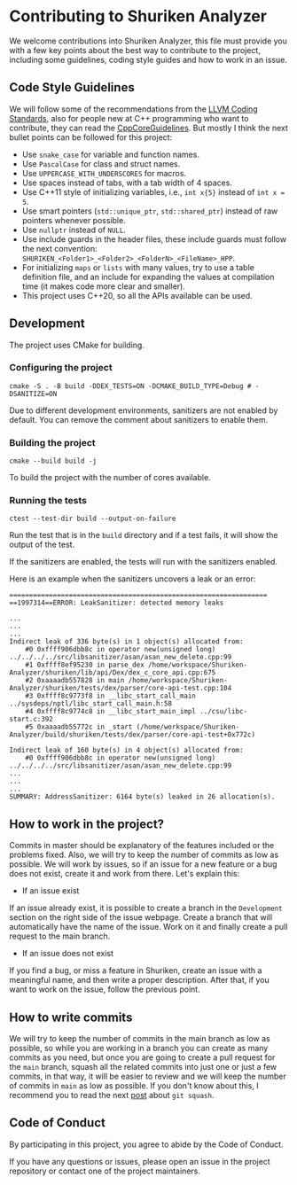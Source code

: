# Contributing to Shuriken Analyzer

We welcome contributions into Shuriken Analyzer, this file must provide you with a few key points about the best way to contribute to the project, including some guidelines, coding style guides and how to work in an issue.

## Code Style Guidelines

We will follow some of the recommendations from the [LLVM Coding Standards](https://llvm.org/docs/CodingStandards.html), also for people new at C++ programming who want to contribute, they can read the [CppCoreGuidelines](https://isocpp.github.io/CppCoreGuidelines/CppCoreGuidelines). But mostly I think the next bullet points can be followed for this project:

- Use `snake_case` for variable and function names.
- Use `PascalCase` for class and struct names.
- Use `UPPERCASE_WITH_UNDERSCORES` for macros.
- Use spaces instead of tabs, with a tab width of 4 spaces.
- Use C++11 style of initializing variables, i.e., `int x{5}` instead of `int x = 5`.
- Use smart pointers (`std::unique_ptr`, `std::shared_ptr`) instead of raw pointers whenever possible.
- Use `nullptr` instead of `NULL`.
- Use include guards in the header files, these include guards must follow the next convention: `SHURIKEN_<Folder1>_<Folder2>_<FolderN>_<FileName>_HPP`.
- For initializing `maps` or `lists` with many values, try to use a table definition file, and an include for expanding the values at compilation time (it makes code more clear and smaller).
- This project uses C++20, so all the APIs available can be used.

## Development
The project uses CMake for building.

### Configuring the project
```
cmake -S . -B build -DDEX_TESTS=ON -DCMAKE_BUILD_TYPE=Debug # -DSANITIZE=ON
```
Due to different development environments, sanitizers are not enabled by default.
You can remove the comment about sanitizers to enable them.

### Building the project
```
cmake --build build -j
```
To build the project with the number of cores available.

### Running the tests
```
ctest --test-dir build --output-on-failure
```

Run the test that is in the `build` directory and if a test fails, it will show the output of the test.

If the sanitizers are enabled, the tests will run with the sanitizers enabled.

Here is an example when the sanitizers uncovers a leak or an error:
```
=================================================================
==1997314==ERROR: LeakSanitizer: detected memory leaks

...
...
...
Indirect leak of 336 byte(s) in 1 object(s) allocated from:
    #0 0xffff906dbb8c in operator new(unsigned long) ../../../../src/libsanitizer/asan/asan_new_delete.cpp:99
    #1 0xffff8ef95230 in parse_dex /home/workspace/Shuriken-Analyzer/shuriken/lib/api/Dex/dex_c_core_api.cpp:675
    #2 0xaaaadb557828 in main /home/workspace/Shuriken-Analyzer/shuriken/tests/dex/parser/core-api-test.cpp:104
    #3 0xffff8c9773f8 in __libc_start_call_main ../sysdeps/nptl/libc_start_call_main.h:58
    #4 0xffff8c9774c8 in __libc_start_main_impl ../csu/libc-start.c:392
    #5 0xaaaadb55772c in _start (/home/workspace/Shuriken-Analyzer/build/shuriken/tests/dex/parser/core-api-test+0x772c)

Indirect leak of 160 byte(s) in 4 object(s) allocated from:
    #0 0xffff906dbb8c in operator new(unsigned long) ../../../../src/libsanitizer/asan/asan_new_delete.cpp:99
...
...
...
SUMMARY: AddressSanitizer: 6164 byte(s) leaked in 26 allocation(s).
```
## How to work in the project?

Commits in master should be explanatory of the features included or the problems fixed. Also, we will try to keep the number of commits as low as possible. We will work by issues, so if an issue for a new feature or a bug does not exist, create it and work from there. Let's explain this:

- If an issue exist

If an issue already exist, it is possible to create a branch in the `Development` section on the right side of the issue webpage. Create a branch that will automatically have the name of the issue. Work on it and finally create a pull request to the main branch.

- If an issue does not exist

If you find a bug, or miss a feature in Shuriken, create an issue with a meaningful name, and then write a proper description. After that, if you want to work on the issue, follow the previous point.

## How to write commits

We will try to keep the number of commits in the main branch as low as possible, so while you are working in a branch you can create as many commits as you need, but once you are going to create a pull request for the `main` branch, squash all the related commits into just one or just a few commits, in that way, it will be easier to review and we will keep the number of commits in `main` as low as possible. If you don't know about this, I recommend you to read the next [post](https://www.git-tower.com/learn/git/faq/git-squash) about `git squash`.

## Code of Conduct

By participating in this project, you agree to abide by the Code of Conduct.

If you have any questions or issues, please open an issue in the project repository or contact one of the project maintainers.
